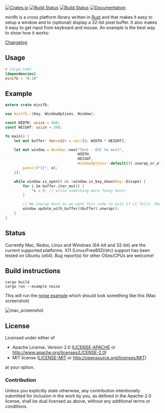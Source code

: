 [![Crates.io](https://img.shields.io/crates/v/minifb.svg)](https://crates.io/crates/minifb)
[![Build Status](https://travis-ci.org/emoon/rust_minifb.svg)](https://travis-ci.org/emoon/rust_minifb)
[![Build Status](https://ci.appveyor.com/api/projects/status/sfvgqq4d4sjulkbx?svg=true)](https://ci.appveyor.com/project/emoon/rust-minifb)
[![Documentation](https://docs.rs/minifb/badge.svg)](https://docs.rs/minifb)

minifb is a cross platform library written in [Rust](https://www.rust-lang.org) and that makes it easy to setup a window and to (optional) display a 32-bit pixel buffer.  It also makes it easy to get input from keyboard and mouse.
An example is the best way to show how it works:

[Changelog](https://github.com/emoon/rust_minifb/blob/master/CHANGELOG.md)

Usage
-----

```toml
# Cargo.toml
[dependencies]
minifb = "0.10"
```

Example
-------

```rust
extern crate minifb;

use minifb::{Key, WindowOptions, Window};

const WIDTH: usize = 640;
const HEIGHT: usize = 360;

fn main() {
    let mut buffer: Vec<u32> = vec![0; WIDTH * HEIGHT];

    let mut window = Window::new("Test - ESC to exit",
                                 WIDTH,
                                 HEIGHT,
                                 WindowOptions::default()).unwrap_or_else(|e| {
        panic!("{}", e);
    });

    while window.is_open() && !window.is_key_down(Key::Escape) {
        for i in buffer.iter_mut() {
            *i = 0; // write something more funny here!
        }

        // We unwrap here as we want this code to exit if it fails. Real applications may want to handle this in a different way
        window.update_with_buffer(&buffer).unwrap();
    }
}
```

Status
------
Currently Mac, Redox, Linux and Windows (64-bit and 32-bit) are the current supported platforms. X11 (Linux/FreeBSD/etc) support has been tested on Ubuntu (x64). Bug report(s) for other OSes/CPUs are welcome!


Build instructions
------------------

```
cargo build
cargo run --example noise
```

This will run the [noise example](https://github.com/emoon/rust_minifb/blob/master/examples/noise.rs) which should look something like this (Mac screenshot)

![mac_screenshot](https://dl.dropboxusercontent.com/u/5205843/rust_minifb/noise_screen.png)

## License

Licensed under either of

 * Apache License, Version 2.0 ([LICENSE-APACHE](LICENSE-APACHE) or http://www.apache.org/licenses/LICENSE-2.0)
 * MIT license ([LICENSE-MIT](LICENSE-MIT) or http://opensource.org/licenses/MIT)

at your option.

### Contribution

Unless you explicitly state otherwise, any contribution intentionally submitted for inclusion in the work by you, as defined in the Apache-2.0 license, shall be dual licensed as above, without any additional terms or conditions.
